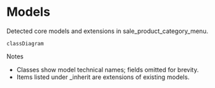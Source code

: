 # Models

Detected core models and extensions in sale_product_category_menu.

```mermaid
classDiagram
```

Notes
- Classes show model technical names; fields omitted for brevity.
- Items listed under _inherit are extensions of existing models.
